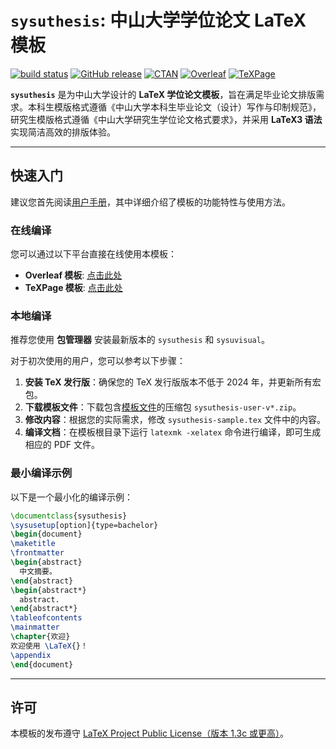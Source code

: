 # `sysuthesis`: 中山大学学位论文 LaTeX 模板

[![build status](https://github.com/irenier/sysuthesis/actions/workflows/build.yml/badge.svg)](https://github.com/irenier/sysuthesis/actions/workflows/build.yml)
[![GitHub release](https://img.shields.io/github/release/irenier/sysuthesis/all.svg)](https://github.com/irenier/sysuthesis/releases/latest)
[![CTAN](https://img.shields.io/ctan/v/sysuthesis.svg)](https://www.ctan.org/pkg/sysuthesis)
[![Overleaf](https://img.shields.io/badge/Overleaf-brightgreen)](https://www.overleaf.com/latex/templates/sysuthesis/sghrrhbdvjbd)
[![TeXPage](https://img.shields.io/badge/TeXPage-steelblue)](https://texpage.com/template/88eb11aa-bd5c-4b6b-b654-86517c5148a1)

**`sysuthesis`** 是为中山大学设计的 **LaTeX 学位论文模板**，旨在满足毕业论文排版需求。本科生模版格式遵循《中山大学本科生毕业论文（设计）写作与印制规范》，研究生模版格式遵循《中山大学研究生学位论文格式要求》，并采用 **LaTeX3 语法**实现简洁高效的排版体验。

-----

## 快速入门

建议您首先阅读[用户手册](http://mirrors.ctan.org/macros/unicodetex/latex/sysuthesis/sysuthesis.pdf)，其中详细介绍了模板的功能特性与使用方法。

### 在线编译

您可以通过以下平台直接在线使用本模板：

* **Overleaf 模板**: [点击此处](https://www.overleaf.com/latex/templates/sysuthesis/sghrrhbdvjbd)
* **TeXPage 模板**: [点击此处](https://texpage.com/template/88eb11aa-bd5c-4b6b-b654-86517c5148a1)

### 本地编译

推荐您使用 **包管理器** 安装最新版本的 `sysuthesis` 和 `sysuvisual`。

对于初次使用的用户，您可以参考以下步骤：

1. **安装 TeX 发行版**：确保您的 TeX 发行版版本不低于 2024 年，并更新所有宏包。
2. **下载模板文件**：下载包含[模板文件](https://github.com/irenier/sysuthesis/releases/latest)的压缩包 `sysuthesis-user-v*.zip`。
3. **修改内容**：根据您的实际需求，修改 `sysuthesis-sample.tex` 文件中的内容。
4. **编译文档**：在模板根目录下运行 `latexmk -xelatex` 命令进行编译，即可生成相应的 PDF 文件。

### 最小编译示例

以下是一个最小化的编译示例：

```tex
\documentclass{sysuthesis}
\sysusetup[option]{type=bachelor}
\begin{document}
\maketitle
\frontmatter
\begin{abstract}
  中文摘要。
\end{abstract}
\begin{abstract*}
  abstract.
\end{abstract*}
\tableofcontents
\mainmatter
\chapter{欢迎}
欢迎使用 \LaTeX{}！
\appendix
\end{document}
```

-----

## 许可

本模板的发布遵守 [LaTeX Project Public License（版本 1.3c 或更高）](https://www.latex-project.org/lppl/lppl-1-3c/)。
